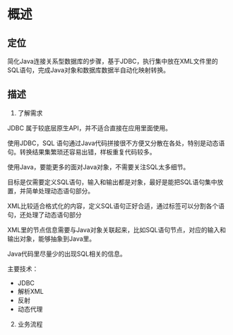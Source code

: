 # 概述




##  定位

简化Java连接关系型数据库的步骤，基于JDBC，执行集中放在XML文件里的SQL语句，完成Java对象和数据库数据半自动化映射转换。

##  描述 

1.  了解需求

JDBC 属于较底层原生API，并不适合直接在应用里面使用。

使用JDBC，SQL 语句通过Java代码拼接很不方便又分散在各处，特别是动态语句。转换结果集繁琐还容易出错，样板重复代码较多。

使用Java，要能更多的面对Java对象，不需要关注SQL太多细节。

目标是仅需要定义SQL语句，输入和输出都是对象，最好是能把SQL语句集中放置，并简单处理动态语句部分。

XML比较适合格式化的内容，定义SQL语句正好合适，通过标签可以分割各个语句，还处理了动态语句部分

XML里的节点信息需要与Java对象关联起来，比如SQL语句节点，对应的输入和输出对象，能够抽象到Java里。

Java代码里尽量少的出现SQL相关的信息。

主要技术：

- JDBC
- 解析XML
- 反射
- 动态代理

2.  业务流程





